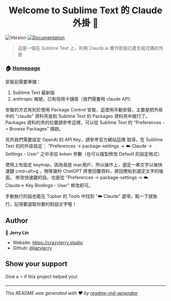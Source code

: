 <h1 align="center">Welcome to Sublime Text 的 Claude 外掛 👋</h1>
<p>
  <img alt="Version" src="https://img.shields.io/badge/version-1.0,0-blue.svg?cacheSeconds=2592000" />
  <a href="https://hipster.crazyjerry.studio/post/claude-的-sublime-text4-外掛/" target="_blank">
    <img alt="Documentation" src="https://img.shields.io/badge/documentation-yes-brightgreen.svg" />
  </a>
</p>

> 這是一個在 Sublime Text 上，利用 Claude.ai 實作對話已產生程式碼的外掛 

### 🏠 [Homepage](https://hipster.crazyjerry.studio/post/claude-的-sublime-text4-外掛/)

安裝前需要準備：

1. Sublime Text 最新版
2. anthropic 帳號，已有信用卡儲值（我們需要用 claude API）

安裝的方式有別於使用 Package Control 安裝，這使用手動安裝，主要是把外掛中的 "claude" 資料夾放到 Sublime Text 的 Packages 資料夾中就行了。 Packages 資料的夾的位置請參考這裡，可以從 Sublime Text 的 “Preferences -> Browse Packages” 開啟。

另外我們需要設定 OpenAI 的 API Key，請參考官方網站這裡 取得，在  Sublime Text 的的外掛設定： "Preferences -> package-settings -> ☁️ Claude -> Settings - User” 之中添加 koken 參數（也可以複製修改 Default 的設定格式）

使用上有設定 keymap，因為我是 mac用戶，所以操作上，選定一串文字以後快速鍵 cmd+alt+g ，稍等幾秒 ChatGPT 將會回覆資料，將回應貼到選定文字的後面。
修改快速鍵的話，也是從 "Preferences -> package-settings -> ☁️ Claude-> Key Bindings - User" 修改即可。

手動執行的話也能在 Topbar 的 Tools 中找到 "☁️ Claude" 選項，點一下就執行。記得要選取你要的對話文字喔！

## Author

👤 **Jerry Lin**

* Website: https://crazyjerry.studio
* Github: [@lazyjerry](https://github.com/lazyjerry)

## Show your support

Give a ⭐️ if this project helped you!

***
_This README was generated with ❤️ by [readme-md-generator](https://github.com/kefranabg/readme-md-generator)_